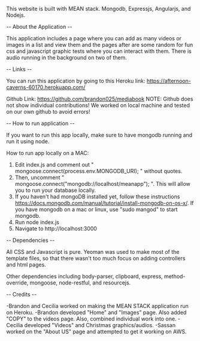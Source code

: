 This website is built with MEAN stack.
Mongodb, Expressjs, Angularjs, and Nodejs.

-- About the Application --

This application includes a page where you can add as many videos or images
in a list and view them and the pages after are some random for 
fun css and javascript graphic tests where you can interact with them.
There is audio running in the background on two of them.

-- Links --

You can run this application by going to this Heroku link:
https://afternoon-caverns-60170.herokuapp.com/

Github Link: 
https://github.com/brandon025/mediabook
NOTE: Github does not show individual contributions! We worked on local machine and tested on our own github to avoid errors!

-- How to run application --

If you want to run this app locally, make sure to have mongodb running
and run it using node.

How to run app locally on a MAC: 
1) Edit index.js and comment out " mongoose.connect(process.env.MONGODB_URI); " without quotes.
2) Then, uncomment " mongoose.connect("mongodb://localhost/meanapp"); ". This will allow you to run your database locally.
3) If you haven't had mongoDB installed yet, follow these instructions https://docs.mongodb.com/manual/tutorial/install-mongodb-on-os-x/. If you have mongodb  on a mac or linux, use "sudo mangod" to start mongodb.
4) Run node index.js
5) Navigate to http://localhost:3000

-- Dependencies --

All CSS and Javascript is pure. 
Yeoman was used to make most of the template files, so that there
wasn't too much focus on adding controllers and html pages.

Other dependencies including body-parser, clipboard, express, method-override, mongoose, node-restful, and resourcejs.

-- Credits --

-Brandon and Cecilia worked on making the MEAN STACK application run on Heroku.
-Brandon developed "Home" and "Images" page. Also added "COPY" to the videos page. Also, combined individual work into one.
-Cecilia developed "Videos" and Christmas graphics/audios.
-Sassan worked on the "About US" page and attempted to get it working on AWS.


